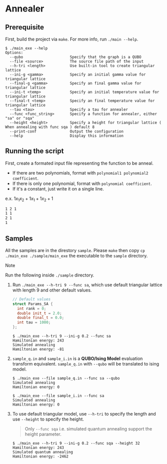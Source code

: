 # Annealer

## Prerequisite

First, build the project via `make`. For more info, run `./main --help`.

```shell
$ ./main_exe --help
Options:
  --qubo                     Specify that the graph is a QUBO
  --file <source>            The source file path of the input
  --h-tri <length>           Use built-in tool to create triangular lattice
  --ini-g <gamma>            Specify an initial gamma value for triangular lattice
  --final-g <gamma>          Specify an final gamma value for triangular lattice
  --ini-t <temp>             Specify an initial temperature value for triangular lattice
  --final-t <temp>           Specify an final temperature value for triangular lattice
  --tau <tau>                Specify a tau for annealer
  --func <func_string>       Specify a function for annealer, either "sa" or "sqa"
  --height <height>          Specify a height for triangular lattice ( When annealing with func sqa ) default 8
  --print-conf               Output the configuration
  --help                     Display this information
```

## Running the script

First, create a formated input file representing the function to be anneal.

- If there are two polynomials, format with `polynomial1 polynomial2 coefficient`.
- If there is only one polynomial, format with `polynomial coefficient`.
- If it's a constant, just write it on a single line.

e.x. $1 x_1 x_2 + 1 x_1 + 1 x_2 + 1$

```txt
1 2 1
1 1
2 1
1
```

## Samples

All the samples are in the direstory `sample`. Please `make` then copy `cp ./main_exe ./sample/main_exe` the executable to the `sample` directory.

> [!NOTE]  
> Run the following inside `./sample` directory.

1. Run `./main_exe --h-tri 9 --func sa`, which use default triangular lattice with length 9 and other default values.

   ```c++
   // Default values
   struct Params_SA {
     int rank = 0;
     double init_t = 2.0;
     double final_t = 0.0;
     int tau = 1000;
   };
   ```

   ```shell
   $ ./main_exe --h-tri 9 --ini-g 0.2 --func sa
   Hamiltonian energy: 243
   Simulated annealing
   Hamiltonian energy: -81
   ```

2. `sample_q.in` and `sample_i.in` is a **QUBO/Ising Model** evaluation transform equivalent. `sample_q.in` with `--qubo` will be translated to ising model.

   ```shell
   $ ./main_exe --file sample_q.in --func sa --qubo
   Simulated annealing
   Hamiltonian energy: 0

   $ ./main_exe --file sample_i.in --func sa
   Simulated annealing
   Hamiltonian energy: 0
   ```

3. To use default triangular model, use `--h-tri` to specify the length and use `--height` to specify the height.

   > Only `--func sqa` i.e. simulated quantum annealing support the height parameter.

   ```shell
   $ ./main_exe --h-tri 9 --ini-g 0.2 --func sqa --height 32
   Hamiltonian energy: 243
   Simulated quantum annealing
   Hamiltonian energy: -2462
   ```
